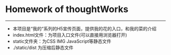 # Homework of thoughtWorks
---
- 本项目是“我的“系列的H5宣传页面，提供我的花的入口，和我的菜的介绍
- index.html文件：为项目入口文件(可以直接用浏览器打开)
- static文件夹：为CSS IMG JavaScript等静态文件
- ./static/dist 为压缩后静态文件
